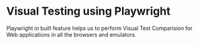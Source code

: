 # Visual Testing using Playwright

Playwright in built feature helps us to perform Visual Test Comparision for Web applications in all the browsers and emulators.

